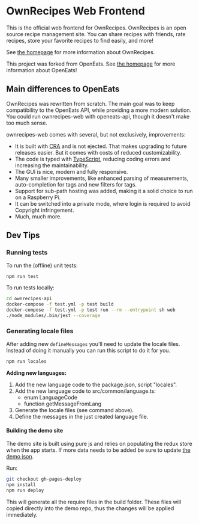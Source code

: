 # OwnRecipes Web Frontend

This is the official web frontend for OwnRecipes. OwnRecipes is an open source recipe management site. You can share recipes with friends, rate recipes, store your favorite recipes to find easily, and more!

See [the homepage](https://github.com/ownrecipes/OwnRecipes) for more information about OwnRecipes.

This project was forked from OpenEats. See [the homepage](https://github.com/open-eats/OpenEats) for more information about OpenEats!

## Main differences to OpenEats

OwnRecipes was rewritten from scratch. The main goal was to keep compatibility to the OpenEats API, while providing a more modern solution.
You could run ownrecipes-web with openeats-api, though it doesn't make too much sense.

ownrecipes-web comes with several, but not exclusively, improvements:

* It is built with [CRA](https://create-react-app.dev/) and is not ejected. That makes upgrading to future releases easier. But it comes with costs of reduced customizability.
* The code is typed with [TypeScript](https://www.typescriptlang.org/), reducing coding errors and increasing the maintainability.
* The GUI is nice, modern and fully responsive.
* Many smaller improvements, like enhanced parsing of measurements, auto-completion for tags and new filters for tags.
* Support for sub-path hosting was added, making it a solid choice to run on a Raspberry Pi.
* It can be switched into a private mode, where login is required to avoid Copyright infringement.
* Much, much more.

## Dev Tips

### Running tests

To run the (offline) unit tests:

```npm run test```

To run tests locally:

```bash
cd ownrecipes-api
docker-compose -f test.yml -p test build
docker-compose -f test.yml -p test run --rm --entrypoint sh web
./node_modules/.bin/jest --coverage
```

### Generating locale files

After adding new `defineMessages` you'll need to update the locale files. Instead of doing it manually you can run this script to do it for you.

```bash
npm run locales
```

**Adding new languages:**

1. Add the new language code to the package.json, script "locales".
2. Add the new language code to src/common/language.ts:
    * enum LanguageCode
    * function getMessageFromLang
4. Generate the locale files (see command above).
5. Define the messages in the just created language file.

#### Building the demo site

The demo site is built using pure js and relies on populating the redux store when the app starts. If more data needs to be added be sure to update [the demo json](https://github.com/ownrecipes/ownrecipes-web/tree/master/modules/common/demo).

Run:

```bash
git checkout gh-pages-deploy
npm install
npm run deploy
```

This will generate all the require files in the build folder. These files will copied directly into the demo repo, thus the changes will be applied immediately.
